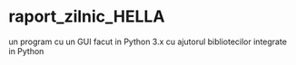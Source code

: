 # raport_zilnic_HELLA
un program cu un GUI facut in Python 3.x cu ajutorul bibliotecilor integrate in Python
